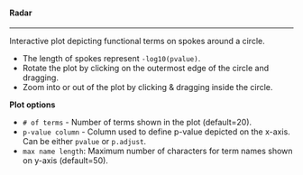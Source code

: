#### Radar
----------

Interactive plot depicting functional terms on spokes around a circle.
- The length of spokes represent `-log10(pvalue)`.
- Rotate the plot by clicking on the outermost edge of the circle and dragging.
- Zoom into or out of the plot by clicking & dragging inside the circle.

**Plot options**
- `# of terms` - Number of terms shown in the plot (default=20).
- `p-value column` - Column used to define p-value depicted on the x-axis.
  Can be either `pvalue` or `p.adjust`.
- `max name length`: Maximum number of characters for term names shown on y-axis (default=50).
